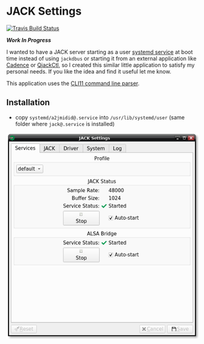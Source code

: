 # JACK Settings

[![Travis Build Status](https://img.shields.io/travis/com/azdrums/JACKSettings.svg?label=Linux&style=popout&logo=travis)](https://travis-ci.com/azdrums/JACKSettings)

***Work In Progress***

I wanted to have a JACK server starting as a user [systemd service] at boot time
instead of using `jackdbus` or starting it from an external application like
[Cadence] or [QjackCtl], so I created this similar little application to satisfy
my personal needs.
If you like the idea and find it useful let me know.

This application uses the [CLI11 command line parser].

## Installation

- copy `systemd/a2jmidid@.service` into `/usr/lib/systemd/user` (same folder
	where `jack@.service` is installed)

![](screenshot.png)

[Cadence]: https://kx.studio/Applications:Cadence
[QjackCtl]: https://github.com/rncbc/qjackctl
[systemd service]: https://github.com/jackaudio/jack2/tree/master/systemd
[CLI11 command line parser]: https://github.com/CLIUtils/CLI11
